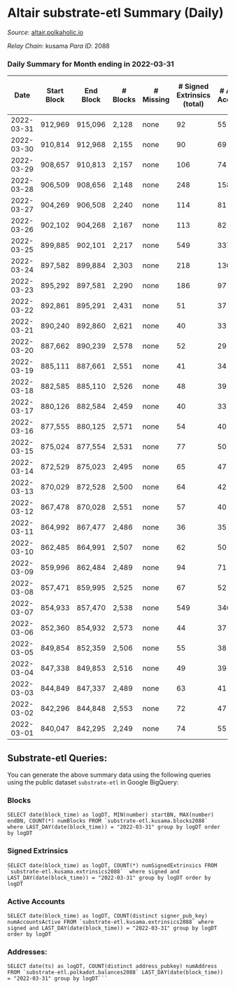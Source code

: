 # Altair substrate-etl Summary (Daily)

_Source_: [altair.polkaholic.io](https://altair.polkaholic.io)

*Relay Chain*: kusama
*Para ID*: 2088



### Daily Summary for Month ending in 2022-03-31


| Date | Start Block | End Block | # Blocks | # Missing | # Signed Extrinsics (total) | # Active Accounts | # Addresses with Balances | # Events | # Transfers | # XCM Transfers In | # XCM Transfers Out |
| ---- | ----------- | --------- | -------- | --------- | --------------------------- | ----------------- | ------------------------- | -------- | ----------- | ------------------ | ------------------- |
| 2022-03-31 | 912,969 | 915,096 | 2,128 | none  | 92 | 55 | 21,631 | 4,895 | 54 ($10,300.49) |   |   |
| 2022-03-30 | 910,814 | 912,968 | 2,155 | none  | 90 | 69 | 21,609 | 4,870 | 78 ($14,988.00) |   |   |
| 2022-03-29 | 908,657 | 910,813 | 2,157 | none  | 106 | 74 | 21,574 | 4,912 | 80 ($66,741.81) |   |   |
| 2022-03-28 | 906,509 | 908,656 | 2,148 | none  | 248 | 158 | 21,555 | 5,547 | 183 ($216,806) |   |   |
| 2022-03-27 | 904,269 | 906,508 | 2,240 | none  | 114 | 81 | 21,517 | 5,131 | 84 ($83,568.60) |   |   |
| 2022-03-26 | 902,102 | 904,268 | 2,167 | none  | 113 | 82 | 21,489 | 4,901 | 75 ($10,875.99) |   |   |
| 2022-03-25 | 899,885 | 902,101 | 2,217 | none  | 549 | 337 | 21,463 | 7,055 | 417 ($128,284) |   |   |
| 2022-03-24 | 897,582 | 899,884 | 2,303 | none  | 218 | 130 | 21,349 | 5,689 | 118 ($17,114.93) |   |   |
| 2022-03-23 | 895,292 | 897,581 | 2,290 | none  | 186 | 97 | 21,327 | 5,449 | 98 ($54,453.66) |   |   |
| 2022-03-22 | 892,861 | 895,291 | 2,431 | none  | 51 | 37 |  | 5,139 | 28 ($19,368.49) |   |   |
| 2022-03-21 | 890,240 | 892,860 | 2,621 | none  | 40 | 33 | 21,311 | 5,441 | 18 ($7,566.90) |   |   |
| 2022-03-20 | 887,662 | 890,239 | 2,578 | none  | 52 | 29 | 21,309 | 5,444 | 27 ($2,122.04) |   |   |
| 2022-03-19 | 885,111 | 887,661 | 2,551 | none  | 41 | 34 | 21,305 | 5,344 | 25 ($7,959.21) |   |   |
| 2022-03-18 | 882,585 | 885,110 | 2,526 | none  | 48 | 39 | 21,299 | 5,313 | 22 ($1,824.67) |   |   |
| 2022-03-17 | 880,126 | 882,584 | 2,459 | none  | 40 | 33 | 21,292 | 5,162 | 20 ($656.71) |   |   |
| 2022-03-16 | 877,555 | 880,125 | 2,571 | none  | 54 | 40 | 21,286 | 5,477 | 37 ($1,352.82) |   |   |
| 2022-03-15 | 875,024 | 877,554 | 2,531 | none  | 77 | 50 | 21,279 | 5,428 | 39 ($4,530.64) |   |   |
| 2022-03-14 | 872,529 | 875,023 | 2,495 | none  | 65 | 47 | 21,277 | 5,374 | 41 ($36,282.65) |   |   |
| 2022-03-13 | 870,029 | 872,528 | 2,500 | none  | 64 | 42 | 21,271 | 5,331 | 37 ($4,603.40) |   |   |
| 2022-03-12 | 867,478 | 870,028 | 2,551 | none  | 57 | 40 | 21,266 | 5,380 | 25 ($700.45) |   |   |
| 2022-03-11 | 864,992 | 867,477 | 2,486 | none  | 36 | 35 | 21,263 | 5,175 | 16 ($1,354.35) |   |   |
| 2022-03-10 | 862,485 | 864,991 | 2,507 | none  | 62 | 50 | 21,261 | 5,341 | 34 ($4,679.40) |   |   |
| 2022-03-09 | 859,996 | 862,484 | 2,489 | none  | 94 | 71 | 21,258 | 5,566 | 76 ($16,404.05) |   |   |
| 2022-03-08 | 857,471 | 859,995 | 2,525 | none  | 67 | 52 | 21,250 | 5,425 | 45 ($14,504.41) |   |   |
| 2022-03-07 | 854,933 | 857,470 | 2,538 | none  | 549 | 346 | 21,244 | 7,585 | 351 ($31,672.31) |   |   |
| 2022-03-06 | 852,360 | 854,932 | 2,573 | none  | 44 | 37 | 21,352 | 5,434 | 31 ($2,052.79) |   |   |
| 2022-03-05 | 849,854 | 852,359 | 2,506 | none  | 55 | 38 | 21,345 | 5,305 | 34 ($2,948.43) |   |   |
| 2022-03-04 | 847,338 | 849,853 | 2,516 | none  | 49 | 39 | 21,342 | 5,459 | 40 ($255,300) |   |   |
| 2022-03-03 | 844,849 | 847,337 | 2,489 | none  | 63 | 41 | 21,320 | 5,312 | 39 ($26,451.28) |   |   |
| 2022-03-02 | 842,296 | 844,848 | 2,553 | none  | 72 | 47 | 21,318 | 5,591 | 49 ($3,368.62) |   |   |
| 2022-03-01 | 840,047 | 842,295 | 2,249 | none  | 74 | 55 | 21,307 | 5,170 | 55 ($2,426.79) |   |   |

## Substrate-etl Queries:
You can generate the above summary data using the following queries using the public dataset `substrate-etl` in Google BigQuery:


### Blocks
```
SELECT date(block_time) as logDT, MIN(number) startBN, MAX(number) endBN, COUNT(*) numBlocks FROM `substrate-etl.kusama.blocks2088`  where LAST_DAY(date(block_time)) = "2022-03-31" group by logDT order by logDT
```


### Signed Extrinsics
```
SELECT date(block_time) as logDT, COUNT(*) numSignedExtrinsics FROM `substrate-etl.kusama.extrinsics2088`  where signed and LAST_DAY(date(block_time)) = "2022-03-31" group by logDT order by logDT
```


### Active Accounts
```
SELECT date(block_time) as logDT, COUNT(distinct signer_pub_key) numAccountsActive FROM `substrate-etl.kusama.extrinsics2088` where signed and LAST_DAY(date(block_time)) = "2022-03-31" group by logDT order by logDT
```


### Addresses:
```
SELECT date(ts) as logDT, COUNT(distinct address_pubkey) numAddress FROM `substrate-etl.polkadot.balances2088` LAST_DAY(date(block_time)) = "2022-03-31" group by logDT```

